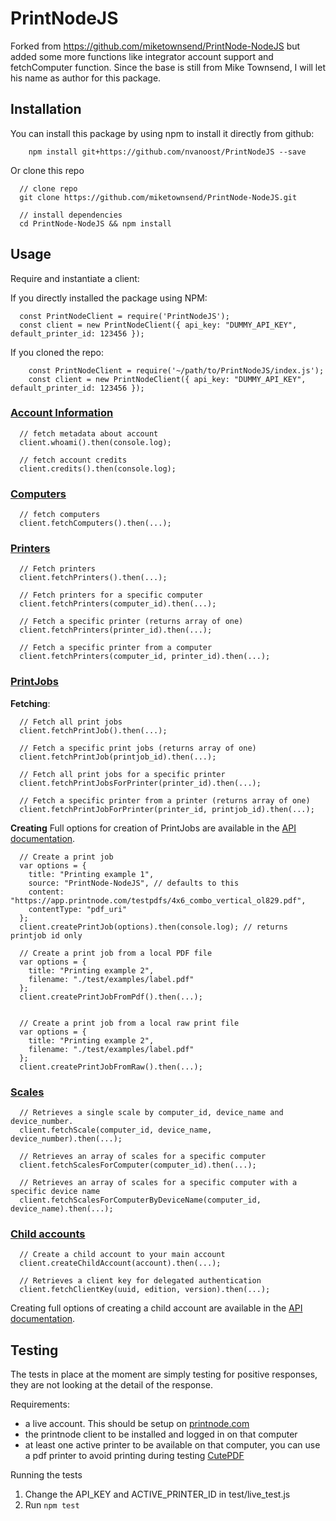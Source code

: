 # PrintNodeJS
Forked from https://github.com/miketownsend/PrintNode-NodeJS but added some more functions like integrator account support and fetchComputer function. Since the base is still from Mike Townsend, I will let his name as author for this package.

## Installation
You can install this package by using npm to install it directly from github:
```
    npm install git+https://github.com/nvanoost/PrintNodeJS --save
```

Or clone this repo
```
  // clone repo
  git clone https://github.com/miketownsend/PrintNode-NodeJS.git 

  // install dependencies
  cd PrintNode-NodeJS && npm install
```

## Usage

Require and instantiate a client:

If you directly installed the package using NPM:
```  
  const PrintNodeClient = require('PrintNodeJS');
  const client = new PrintNodeClient({ api_key: "DUMMY_API_KEY", default_printer_id: 123456 });
```

If you cloned the repo:
```
    const PrintNodeClient = require('~/path/to/PrintNodeJS/index.js');
    const client = new PrintNodeClient({ api_key: "DUMMY_API_KEY", default_printer_id: 123456 });
```

### [Account Information](https://www.printnode.com/docs/api/curl/#account_information)

```
  // fetch metadata about account
  client.whoami().then(console.log);

  // fetch account credits
  client.credits().then(console.log);
```

### [Computers](https://www.printnode.com/docs/api/curl/#computers)

```
  // fetch computers
  client.fetchComputers().then(...);
```

### [Printers](https://www.printnode.com/docs/api/curl/#printers)

```
  // Fetch printers
  client.fetchPrinters().then(...);

  // Fetch printers for a specific computer
  client.fetchPrinters(computer_id).then(...);

  // Fetch a specific printer (returns array of one)
  client.fetchPrinters(printer_id).then(...);

  // Fetch a specific printer from a computer
  client.fetchPrinters(computer_id, printer_id).then(...);
```

### [PrintJobs](https://www.printnode.com/docs/api/curl/#printjobs)

**Fetching**:
```
  // Fetch all print jobs
  client.fetchPrintJob().then(...);

  // Fetch a specific print jobs (returns array of one)
  client.fetchPrintJob(printjob_id).then(...);

  // Fetch all print jobs for a specific printer
  client.fetchPrintJobsForPrinter(printer_id).then(...);

  // Fetch a specific printer from a printer (returns array of one)
  client.fetchPrintJobForPrinter(printer_id, printjob_id).then(...);
```

**Creating**
Full options for creation of PrintJobs are available in the [API documentation](https://www.printnode.com/docs/api/curl/#printjobs).
```
  // Create a print job
  var options = {
    title: "Printing example 1",
    source: "PrintNode-NodeJS", // defaults to this
    content: "https://app.printnode.com/testpdfs/4x6_combo_vertical_ol829.pdf",
    contentType: "pdf_uri"
  };
  client.createPrintJob(options).then(console.log); // returns printjob id only

  // Create a print job from a local PDF file
  var options = {
    title: "Printing example 2",
    filename: "./test/examples/label.pdf"
  };
  client.createPrintJobFromPdf().then(...);


  // Create a print job from a local raw print file
  var options = {
    title: "Printing example 2",
    filename: "./test/examples/label.pdf"
  };
  client.createPrintJobFromRaw().then(...);

```

### [Scales](https://www.printnode.com/docs/api/curl/#scales)

```
  // Retrieves a single scale by computer_id, device_name and device_number.
  client.fetchScale(computer_id, device_name, device_number).then(...);

  // Retrieves an array of scales for a specific computer 
  client.fetchScalesForComputer(computer_id).then(...);

  // Retrieves an array of scales for a specific computer with a specific device name
  client.fetchScalesForComputerByDeviceName(computer_id, device_name).then(...);
```

### [Child accounts](https://www.printnode.com/en/docs/api/curl#account-management)

```
  // Create a child account to your main account
  client.createChildAccount(account).then(...);

  // Retrieves a client key for delegated authentication
  client.fetchClientKey(uuid, edition, version).then(...);
```
Creating full options of creating a child account are available in the [API documentation](https://www.printnode.com/en/docs/api/curl#account-creation).
## Testing

The tests in place at the moment are simply testing for positive responses, they are not looking at the detail of the response.

Requirements:
- a live account. This should be setup on [printnode.com](https://printnode.com)
- the printnode client to be installed and logged in on that computer
- at least one active printer to be available on that computer, you can use a pdf printer to avoid printing during testing [CutePDF](http://cutepdf.com/)

Running the tests

  1. Change the API_KEY and ACTIVE_PRINTER_ID in test/live_test.js 
  2. Run `npm test`

